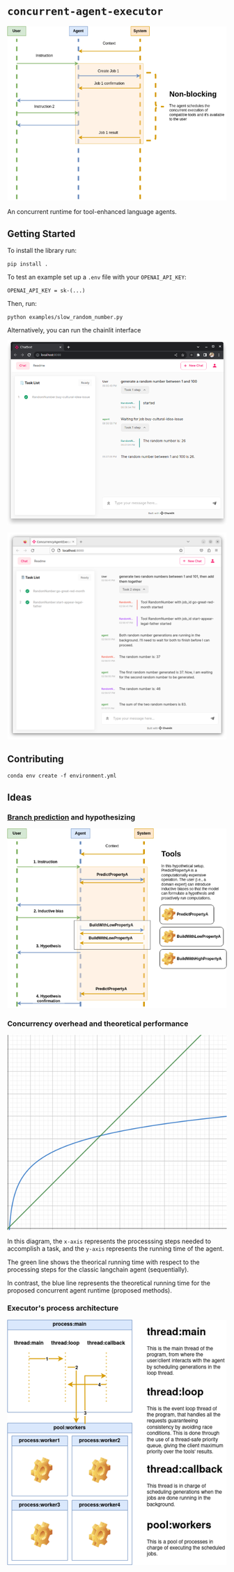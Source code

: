 # `concurrent-agent-executor`

![Diagram showing non-blocking capabilities of the agent](assets/non_blocking.png)

An concurrent runtime for tool-enhanced language agents.

## Getting Started

To install the library run:

```console
pip install .
```

To test an example set up a `.env` file with your `OPENAI_API_KEY`:

```plain
OPENAI_API_KEY = sk-(...)
```

Then, run:

```console
python examples/slow_random_number.py
```

Alternatively, you can run the chainlit interface

![Chat-like UI example 1](assets/example_1.png)

![Chat-like UI example 2](assets/example_2.png)

## Contributing

```console
conda env create -f environment.yml
```

## Ideas

### [Branch prediction](https://en.wikipedia.org/wiki/Branch_predictor) and hypothesizing

![Diagram showing branch prediction capabilities of the agent](assets/hypothesizing.png)

### Concurrency overhead and theoretical performance

![Diagram showing theoretical performance of the agent,](assets/theoretical_performance.png)

In this diagram, the `x-axis` represents the processsing steps needed to accomplish a task, and the `y-axis` represents the running time of the agent.

The green line shows the theorical running time with respect to the processing steps for the classic langchain agent (sequentially).

In contrast, the blue line represents the theoretical running time for the proposed concurrent agent runtime (proposed methods).

### Executor's process architecture

![Diagram showing the different threads and process pools](assets/executor_architecture.png)
